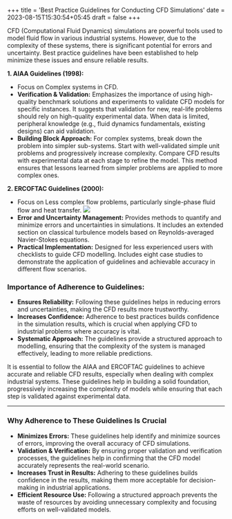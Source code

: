 +++
title = 'Best Practice Guidelines for Conducting CFD Simulations'
date = 2023-08-15T15:30:54+05:45
draft = false
+++


CFD (Computational Fluid Dynamics) simulations are powerful tools used to model fluid flow in various industrial systems. However, due to the complexity of these systems, there is significant potential for errors and uncertainty. Best practice guidelines have been established to help minimize these issues and ensure reliable results.

**1. AIAA Guidelines (1998):**
- Focus on Complex systems in CFD.
- **Verification & Validation:** Emphasizes the importance of using high-quality benchmark solutions and experiments to validate CFD models for specific instances. It suggests that validation for new, real-life problems should rely on high-quality experimental data. When data is limited, peripheral knowledge (e.g., fluid dynamics fundamentals, existing designs) can aid validation.
- **Building Block Approach:** For complex systems, break down the problem into simpler sub-systems. Start with well-validated simple unit problems and progressively increase complexity. Compare CFD results with experimental data at each stage to refine the model. This method ensures that lessons learned from simpler problems are applied to more complex ones.
  
**2. ERCOFTAC Guidelines (2000):**
- Focus on Less complex flow problems, particularly single-phase fluid flow and heat transfer.
![](https://www.ercoftac.org/images/publications/bpg1.jpg/rs-332x470.jpg)
- **Error and Uncertainty Management:** Provides methods to quantify and minimize errors and uncertainties in simulations. It includes an extended section on classical turbulence models based on Reynolds-averaged Navier-Stokes equations.
- **Practical Implementation:** Designed for less experienced users with checklists to guide CFD modelling. Includes eight case studies to demonstrate the application of guidelines and achievable accuracy in different flow scenarios.

### Importance of Adherence to Guidelines:
- **Ensures Reliability:** Following these guidelines helps in reducing errors and uncertainties, making the CFD results more trustworthy.
- **Increases Confidence:** Adherence to best practices builds confidence in the simulation results, which is crucial when applying CFD to industrial problems where accuracy is vital.
- **Systematic Approach:** The guidelines provide a structured approach to modelling, ensuring that the complexity of the system is managed effectively, leading to more reliable predictions.

It is essential to follow the AIAA and ERCOFTAC guidelines to achieve accurate and reliable CFD results, especially when dealing with complex industrial systems. These guidelines help in building a solid foundation, progressively increasing the complexity of models while ensuring that each step is validated against experimental data.

---

### Why Adherence to These Guidelines Is Crucial

- **Minimizes Errors:** These guidelines help identify and minimize sources of errors, improving the overall accuracy of CFD simulations.
- **Validation & Verification:** By ensuring proper validation and verification processes, the guidelines help in confirming that the CFD model accurately represents the real-world scenario.
- **Increases Trust in Results:** Adhering to these guidelines builds confidence in the results, making them more acceptable for decision-making in industrial applications.
- **Efficient Resource Use:** Following a structured approach prevents the waste of resources by avoiding unnecessary complexity and focusing efforts on well-validated models.